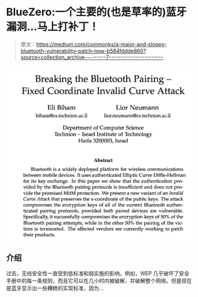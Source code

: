 # BlueZero:一个主要的(也是草率的)蓝牙漏洞…马上打补丁！

> 原文：<https://medium.com/coinmonks/a-major-and-sloppy-bluetooth-vulnerability-patch-now-b584fddde860?source=collection_archive---------7----------------------->

![](img/f97fa64ce1f835e4b4bc2ec90c4d7299.png)

## 介绍

过去，无线安全性一直受到低标准和弱实施的影响。例如，WEP 几乎破坏了安全手册中的每一条规则，而且它可以在几小时内被破解，并破解整个网络。但是现在是蓝牙显示出一些糟糕的实现标准，因为…